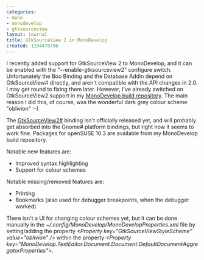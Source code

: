 ```yaml
---
categories:
- mono
- monodevelop
- gtksourceview
layout: journal
title: GtkSourceView 2 in MonoDevelop
created: 1194478796
---
```

I recently added support for GtkSourceView 2 to MonoDevelop, and it can be enabled with the "--enable-gtksourceview2" configure switch. Unfortunately the Boo Binding and the Database Addin depend on GtkSourceView#  directly, and aren't compatible with the API changes in 2.0. I may get round to fixing them later. However, I've already switched on GtkSourceView2 support in my <a href="http://mjhutchinson.com/journal/2007/11/07/monodevelop_trunk_builds">MonoDevelop build repository</a>. The main reason I did this, of course, was the wonderful dark grey colour scheme "oblivion" :-)

The <a href="http://anonsvn.mono-project.com/viewcvs/trunk/gtksourceview2-sharp/">GtkSourceView2#</a> binding isn't officially released yet, and will probably get absorbed into the Gnome# platform bindings, but right now it seems to work fine.
Packages for openSUSE 10.3 are available from my MonoDevelop build repository.

Notable new features are:<ul>
<li>Improved syntax highlighting</li>
<li>Support for colour schemes</li>
</ul>

Notable missing/removed features are:<ul>
<li>Printing</li>
<li>Bookmarks (also used for debugger breakpoints, when the debugger worked)</li>
</ul>

There isn't a UI for changing colour schemes yet, but it can be done manually in the <em>~/.config/MonoDevelop/MonoDevelopProperties.xml</em> file by setting/adding the property <em>&lt;Property key="GtkSourceViewStyleScheme" value="oblivion" /&gt;</em> within the property <em>&lt;Property key="MonoDevelop.TextEditor.Document.Document.DefaultDocumentAggregatorProperties"&gt;</em>.
<!--break-->

